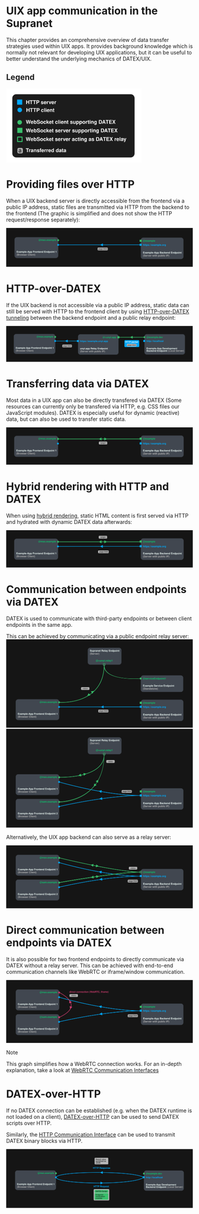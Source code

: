 # UIX app communication in the Supranet

This chapter provides an comprehensive overview of data transfer strategies used
within UIX apps.
It provides background knowledge which is normally not relevant for developing UIX applications, but it can be useful to better understand the underlying mechanics of DATEX/UIX.

## Legend
<img height=200  src="./res/communication/legend.svg"/>

# Providing files over HTTP

When a UIX backend server is directly accessible from the frontend via a public IP address,
static files are transmitted via HTTP from the backend to the frontend (The graphic is simplified and does not show the HTTP request/response separately):

![](./res/communication/static-file.svg)


# HTTP-over-DATEX

If the UIX backend is not accessible via a public IP address, static data can still be served with HTTP to the frontend client by using [HTTP-over-DATEX tunneling](./Glossary.md#http-over-datex) between the backend endpoint and a public relay endpoint:

![](./res/communication/static-http-over-datex.svg)

# Transferring data via DATEX

Most data in a UIX app can also be directly transfered via DATEX (Some resources can currently only be transfered via HTTP, e.g. CSS files our JavaScript modules).
DATEX is especially useful for dynamic (reactive) data, but can also be used to transfer static data.

![](./res/communication/dynamic-datex.svg)

# Hybrid rendering with HTTP and DATEX

When using [hybrid rendering](./07%20Rendering%20Methods.md#hybrid-rendering), static HTML content is first served via HTTP and hydrated with dynamic DATEX data afterwards:

![](./res/communication/hybrid-datex-http.svg)

# Communication between endpoints via DATEX

DATEX is used to communicate with third-party endpoints or between client endpoints in the same app.

This can be achieved by communicating via a public endpoint relay server:
![](./res/communication/third-party-endpoint.svg)
![](./res/communication/end-to-end-relay.svg)

Alternatively, the UIX app backend can also serve as a relay server:

![](./res/communication/end-to-end-backend.svg)

# Direct communication between endpoints via DATEX

It is also possible for two frontend endpoints to directly communicate via DATEX without a relay server. This can be achieved with end-to-end communication channels like WebRTC or iframe/window communication.

![](./res/communication/direct-connection.svg)

> [!NOTE]
> This graph simplifies how a WebRTC connection works. For an in-depth explanation,
> take a look at [WebRTC Communication Interfaces](https://docs.unyt.org/manual/datex/communication-interfaces#webrtc)

# DATEX-over-HTTP

If no DATEX connection can be established (e.g. when the DATEX runtime is not loaded on a client), [DATEX-over-HTTP](./Glossary.md#datex-over-http) can be used to send DATEX scripts over HTTP.

Similarly, the [HTTP Communication Interface](https://docs.unyt.org/manual/datex/communication-interfaces#http) can be used to transmit DATEX binary blocks via HTTP.

![](./res/communication/datex-over-http.svg)